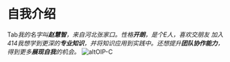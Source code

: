 # 自我介绍
Tab*我的名字叫**赵慧智**，来自河北张家口。性格**开朗**，是个E人，喜欢交朋友*
*加入414我想学到更深的**专业知识**，并将知识应用到实践中。还想提升**团队协作能力**，得到更多**展现自我**的机会。*
![altOIP-C](https://github.com/Huizhi111/Huizhi-414join/assets/146302676/925feb19-c318-4ec5-bab3-27b362790fd1/**.jpg)

